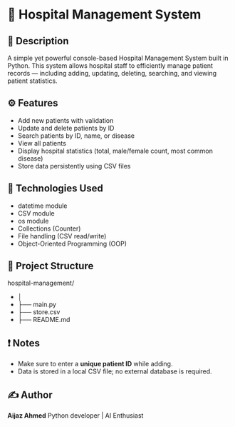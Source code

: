 # 🏥 Hospital Management System

## 📄 Description
A simple yet powerful console-based Hospital Management System built in Python. This system allows hospital staff to efficiently manage patient records — including adding, updating, deleting, searching, and viewing patient statistics.

## ⚙️ Features
- Add new patients with validation
- Update and delete patients by ID
- Search patients by ID, name, or disease
- View all patients
- Display hospital statistics (total, male/female count, most common disease)
- Store data persistently using CSV files

## 🧰 Technologies Used
- datetime module
- CSV module
- os module
- Collections (Counter)
- File handling (CSV read/write)
- Object-Oriented Programming (OOP)

## 📁 Project Structure

hospital-management/
- │
- ├── main.py 
- ├── store.csv
- ├── README.md 

## ❗ Notes

- Make sure to enter a **unique patient ID** while adding.
- Data is stored in a local CSV file; no external database is required.

## ✍️ Author
**Aijaz Ahmed**
Python developer | AI Enthusiast